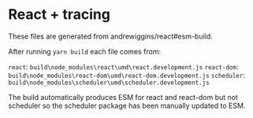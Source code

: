 # React + tracing

These files are generated from andrewiggins/react#esm-build.

After running `yarn build` each file comes from:

`react`: `build\node_modules\react\umd\react.development.js`
`react-dom`: `build\node_modules\react-dom\umd\react-dom.development.js`
`scheduler`: `build\node_modules\scheduler\umd\scheduler.development.js`

The build automatically produces ESM for react and react-dom but not scheduler
so the scheduler package has been manually updated to ESM.
